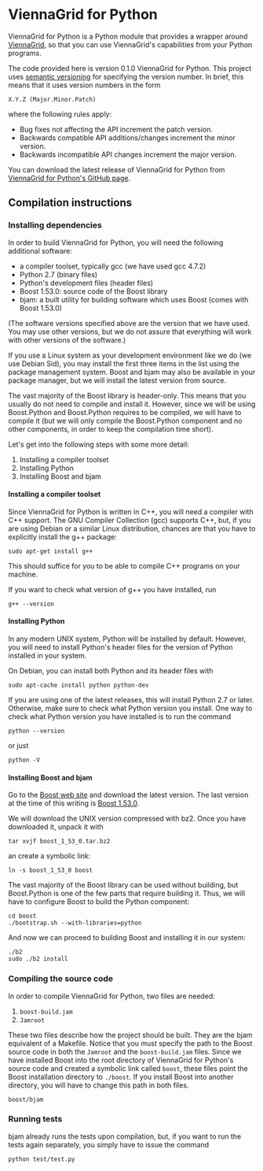 # ViennaGrid for Python

ViennaGrid for Python is a Python module that provides a wrapper around [ViennaGrid](http://viennagrid.sourceforge.net "ViennaGrid - C++ Mesh Data Structure Library at High Convenience and Performance"), so that you can use ViennaGrid's capabilities from your Python programs.

The code provided here is version 0.1.0 ViennaGrid for Python. This project uses [semantic versioning](http://semver.org "Semantic Versioning 2.0.0-rc.2") for specifying the version number. In brief, this means that it uses version numbers in the form

	X.Y.Z (Major.Minor.Patch)

where the following rules apply:

* Bug fixes not affecting the API increment the patch version.
* Backwards compatible API additions/changes increment the minor version.
* Backwards incompatible API changes increment the major version.

You can download the latest release of ViennaGrid for Python from [ViennaGrid for Python's GitHub page](http://genba.github.io/viennagrid-python/ "ViennaGrid for Python by genba").

## Compilation instructions

### Installing dependencies

In order to build ViennaGrid for Python, you will need the following additional software:

* a compiler toolset, typically gcc (we have used gcc 4.7.2)
* Python 2.7 (binary files)
* Python's development files (header files)
* Boost 1.53.0: source code of the Boost library
* bjam: a built utility for building software which uses Boost (comes with Boost 1.53.0)

(The software versions specified above are the version that we have used. You may use other versions, but we do not assure that everything will work with other versions of the software.)

If you use a Linux system as your development environment like we do (we use Debian Sid), you may install the first three items in the list using the package management system. Boost and bjam may also be available in your package manager, but we will install the latest version from source.

The vast majority of the Boost library is header-only. This means that you usually do not need to compile and install it. However, since we will be using Boost.Python and Boost.Python requires to be compiled, we will have to compile it (but we will only compile the Boost.Python component and no other components, in order to keep the compilation time short).

Let's get into the following steps with some more detail:

1. Installing a compiler toolset
2. Installing Python
3. Installing Boost and bjam

#### Installing a compiler toolset

Since ViennaGrid for Python is written in C++, you will need a compiler with C++ support. The GNU Compiler Collection (gcc) supports C++, but, if you are using Debian or a similar Linux distribution, chances are that you have to explicitly install the g++ package:

	sudo apt-get install g++

This should suffice for you to be able to compile C++ programs on your machine.

If you want to check what version of g++ you have installed, run

	g++ --version

#### Installing Python

In any modern UNIX system, Python will be installed by default. However, you will need to install Python's header files for the version of Python installed in your system.

On Debian, you can install both Python and its header files with

	sudo apt-cache install python python-dev

If you are using one of the latest releases, this will install Python 2.7 or later. Otherwise, make sure to check what Python version you install. One way to check what Python version you have installed is to run the command

	python --version

or just

	python -V

#### Installing Boost and bjam

Go to the [Boost web site](http://www.boost.org/ "Boost C++ Libraries") and download the latest version. The last version at the time of this writing is [Boost 1.53.0](http://www.boost.org/users/history/version_1_53_0.html "Version 1.53.0").

We will download the UNIX version compressed with bz2. Once you have downloaded it, unpack it with

	tar xvjf boost_1_53_0.tar.bz2

an create a symbolic link:

	ln -s boost_1_53_0 boost

The vast majority of the Boost library can be used without building, but Boost.Python is one of the few parts that require building it. Thus, we will have to configure Boost to build the Python component:

	cd boost
	./bootstrap.sh --with-libraries=python

And now we can proceed to building Boost and installing it in our system:

	./b2
	sudo ./b2 install

### Compiling the source code

In order to compile ViennaGrid for Python, two files are needed:

1. `boost-build.jam`
2. `Jamroot`

These two files describe how the project should be built. They are the bjam equivalent of a Makefile. Notice that you must specify the path to the Boost source code in both the `Jamroot` and the `boost-build.jam` files. Since we have installed Boost into the root directory of ViennaGrid for Python's source code and created a symbolic link called `boost`, these files point the Boost installation directory to `./boost`. If you install Boost into another directory, you will have to change this path in both files.

	boost/bjam

### Running tests

bjam already runs the tests upon compilation, but, if you want to run the tests again separately, you simply have to issue the command

	python test/test.py
